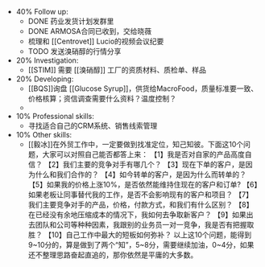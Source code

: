 - 40% Follow up:
	- DONE 药业发货计划发群里
	- DONE ARMOSA合同已收到，交给晓薇
	- 梳理和 [[Centrovet]] Lucio的视频会议纪要
	- TODO 发送溴硝醇的行情分享
- 20% Investigation:
	- [[STIM]] 需要 [[溴硝醇]] 工厂的资质材料、质检单、样品
- 20% Developing:
	- [[BQS]]询盘 [[Glucose Syrup]]，供货给MacroFood，质量标准要一致、价格核算；资信调查需要什么资料？温度控制？
	-
- 10% Professional skills:
	- 寻找适合自己的CRM系统、销售线索管理
- 10% Other skills:
	- [[毅冰]]在外贸工作中，一定要做到找准定位，知己知彼。下面这10个问题，大家可以对照自己能否都答上来：
	  【1】我是否对自家的产品高度自信？
	  【2】我们主要的竞争对手有哪几个？
	  【3】现在下单的客户，是因为什么和我们合作的？
	  【4】如今转单的客户，是因为什么而转单的？
	  【5】如果我的价格上涨10%，是否依然能维持住现在的客户和订单?
	  【6】如果老板让同事替代我的工作，是否不会影响现有的客户和项目？
	  【7】我们主要竞争对手的产品，价格，付款方式，和我们有什么区别？
	  【8】在已经没有余地压缩成本的情况下，我如何去争取新客户？
	  【9】如果出去团队和公司等种种因素，我跟别的业务员一对一竞争，我是否有把握取胜？
	  【10】自己工作中最大的短板如何弥补？
	  以上这10个问题，能得到9~10分的，算是做到了两个“知”，5~8分，需要继续加油，0~4分，如果还不整理思路奋起直追的，那你依然是平庸的大多数。